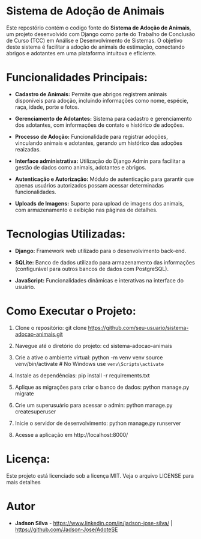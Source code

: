 # Sistema de Adoção de Animais

Este repostório contém o codigo fonte do **Sistema de Adoção de Animais**, um projeto desenvolvido com Django como parte do Trabalho de Conclusão de Curso (TCC) em Análise e Desenvolvimento de Sistemas. O objetivo deste sistema é facilitar a adoção de animais de estimação, conectando abrigos e adotantes em uma plataforma intuitova e eficiente.

# Funcionalidades Principais:

- **Cadastro de Animais:** Permite que abrigos registrem animais disponíveis para adoção, incluindo informações como nome, espécie, raça, idade, porte e fotos.

- **Gerenciamento de Adotantes:** Sistema para cadastro e gerenciamento dos adotantes, com informações de contato e histórico de adoções.

- **Processo de Adoção:** Funcionalidade para registrar adoções, vinculando animais e adotantes, gerando um histórico das adoções reaizadas.

- **Interface administrativa:** Utilização do Django Admin para facilitar a gestão de dados como animais, adotantes e abrigos.

- **Autenticação e Autorização:** Módulo de autenticação para garantir que apenas usuários autorizados possam acessar determinadas funcionalidades.

- **Uploads de Imagens:** Suporte para upload de imagens dos animais, com armazenamento e exibição nas páginas de detalhes.

# Tecnologias Utilizadas:

- **Django:** Framework web utilizado para o desenvolvimento back-end.

- **SQLite:** Banco de dados utilizado para armazenamento das informações (configurável para outros bancos de dados com PostgreSQL).

- **JavaScript:** Funcionalidades dinâmicas e interativas na interface do usuário.

# Como Executar o Projeto:

1. Clone o repositório:
   git clone https://github.com/seu-usuario/sistema-adocao-animais.git

2. Navegue até o diretório do projeto:
   cd sistema-adocao-animais

3. Crie a ative o ambiente virtual:
   python -m venv venv
   source venv/bin/activate # No Windows use `venv\Scripts\activate`

4. Instale as dependências:
   pip install -r requirements.txt

5. Aplique as migrações para criar o banco de dados:
   python manage.py migrate

6. Crie um superusuário para acessar o admin:
   python manage.py createsuperuser

7. Inicie o servidor de desenvolvimento:
   python manage.py runserver

8. Acesse a aplicação em http://localhost:8000/

# Licença:

Este projeto está licenciado sob a licença MIT. Veja o arquivo LICENSE para mais detalhes

# Autor

- **Jadson Silva** - https://www.linkedin.com/in/jadson-jose-silva/ | https://github.com/Jadson-Jose/AdoteSE
